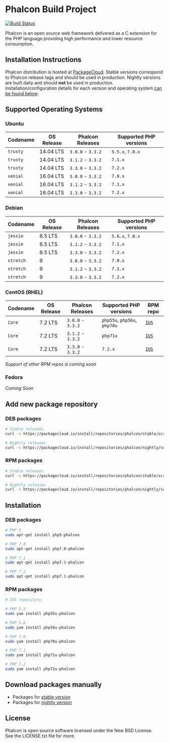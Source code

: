 # Phalcon Build Project

[![Build Status](https://travis-ci.org/phalcongelist/packagecloud.svg?branch=master)][:build-st:]

Phalcon is an open source web framework delivered as a C extension for the PHP language
providing high performance and lower resource consumption.

## Installation Instructions

Phalcon distribution is hosted at [PackageCloud][:cloud:].
Stable versions correspond to Phalcon release tags and should be used in production.
Nightly versions are built daily and should **not** be used in production.
Installation/configuration details for each version and operating system [can be found below](#add-new-package-repository):

## Supported Operating Systems

### Ubuntu

| Codename  | OS Release | Phalcon Releases  | Supported PHP versions |
| --------- | ---------- | ----------------- | ---------------------- |
| `trusty`  | 14.04 LTS  | `3.0.0` - `3.3.2` | `5.5.x`, `7.0.x`       |
| `trusty`  | 14.04 LTS  | `3.1.2` - `3.3.2` | `7.1.x`                |
| `trusty`  | 14.04 LTS  | `3.3.0` - `3.3.2` | `7.2.x`                |
| `xenial`  | 16.04 LTS  | `3.0.0` - `3.3.2` | `7.0.x`                |
| `xenial`  | 16.04 LTS  | `3.1.2` - `3.3.2` | `7.1.x`                |
| `xenial`  | 16.04 LTS  | `3.3.0` - `3.3.2` | `7.2.x`                |

### Debian

| Codename  | OS Release | Phalcon Releases  | Supported PHP versions |
| --------- | ---------- | ----------------- | ---------------------- |
| `jessie`  | 8.5 LTS    | `3.0.0` - `3.3.2` | `5.6.x`, `7.0.x`       |
| `jessie`  | 8.5 LTS    | `3.1.2` - `3.3.2` | `7.1.x`                |
| `jessie`  | 8.5 LTS    | `3.3.0` - `3.3.2` | `7.2.x`                |
| `stretch` | 9          | `3.0.0` - `3.3.2` | `7.0.x`                |
| `stretch` | 9          | `3.1.2` - `3.3.2` | `7.1.x`                |
| `stretch` | 9          | `3.3.0` - `3.3.2` | `7.2.x`                |

### CentOS (RHEL)

| Codename  | OS Release | Phalcon Releases  | Supported PHP versions       | RPM repo       |
| --------- | ---------- | ----------------- | ---------------------------- | -------------- |
| `Core`    | 7.2 LTS    | `3.0.0` - `3.3.2` | `php55u`, `php56u`, `php70u` | [`IUS`][:ius:] |
| `Core`    | 7.2 LTS    | `3.1.2` - `3.3.2` | `php71u`                     | [`IUS`][:ius:] |
| `Core`    | 7.2 LTS    | `3.3.0` - `3.3.2` | `7.2.x`                      | [`IUS`][:ius:] |

_Support of other RPM repos is coming soon_

### Fedora

_Coming Soon_

## Add new package repository

### DEB packages

```sh
# Stable releases
curl -s https://packagecloud.io/install/repositories/phalcon/stable/script.deb.sh | sudo bash

# Nightly releases
curl -s https://packagecloud.io/install/repositories/phalcon/nightly/script.deb.sh | sudo bash
```

### RPM packages

```sh
# Stable releases
curl -s https://packagecloud.io/install/repositories/phalcon/stable/script.rpm.sh | sudo bash

# Nightly releases
curl -s https://packagecloud.io/install/repositories/phalcon/nightly/script.rpm.sh | sudo bash
```

## Installation

### DEB packages

```sh
# PHP 5
sudo apt-get install php5-phalcon

# PHP 7.0
sudo apt-get install php7.0-phalcon

# PHP 7.1
sudo apt-get install php7.1-phalcon

# PHP 7.2
sudo apt-get install php7.1-phalcon
```

### RPM packages

```sh
# IUS repository

# PHP 5.5
sudo yum install php55u-phalcon

# PHP 5.6
sudo yum install php56u-phalcon

# PHP 7.0
sudo yum install php70u-phalcon

# PHP 7.1
sudo yum install php71u-phalcon

# PHP 7.2
sudo yum install php72u-phalcon
```

## Download packages manually

* Packages for [stable version][:stable:]
* Packages for [nightly version][:nightly:]

## License

Phalcon is open source software licensed under the New BSD License.<br>
See the LICENSE.txt file for more.

[:build-st:]: https://travis-ci.org/phalcongelist/packagecloud
[:cloud:]: https://packagecloud.io/phalcon
[:stable:]: https://packagecloud.io/phalcon/stable
[:nightly:]: https://packagecloud.io/phalcon/nightly
[:ius:]: https://github.com/iuscommunity-pkg
